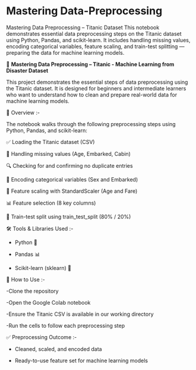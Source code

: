 # Mastering Data-Preprocessing
Mastering Data Preprocessing – Titanic Dataset This notebook demonstrates essential data preprocessing steps on the Titanic dataset using Python, Pandas, and scikit-learn. It includes handling missing values, encoding categorical variables, feature scaling, and train-test splitting — preparing the data for machine learning models.


🚢 **Mastering Data Preprocessing – Titanic - Machine Learning from Disaster Dataset**

This project demonstrates the essential steps of data preprocessing using the Titanic dataset. It is designed for beginners and intermediate learners who want to understand how to clean and prepare real-world data for machine learning models.

📌 Overview :-

The notebook walks through the following preprocessing steps using Python, Pandas, and scikit-learn:

✅ Loading the Titanic dataset (CSV)

🧼 Handling missing values (Age, Embarked, Cabin)

🔍 Checking for and confirming no duplicate entries

🔡 Encoding categorical variables (Sex and Embarked)

📏 Feature scaling with StandardScaler (Age and Fare)

📊 Feature selection (8 key columns)

🔀 Train-test split using train_test_split (80% / 20%)


🛠️ Tools & Libraries Used :-

* Python 🐍

* Pandas 📊

* Scikit-learn (sklearn) 🧠


📌 How to Use :-

-Clone the repository

-Open the Google Colab notebook

-Ensure the Titanic CSV is available in our working directory

-Run the cells to follow each preprocessing step


✅ Preprocessing Outcome :-

* Cleaned, scaled, and encoded data

* Ready-to-use feature set for machine learning models



